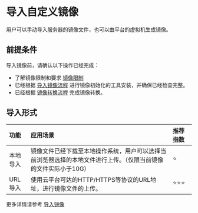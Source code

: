 # 导入自定义镜像

用户可以手动导入服务器的镜像文件，也可以由平台的虚拟机生成镜像。

## 前提条件
导入镜像前，请确认以下操作已经完成：
* 了解镜像限制和要求 [镜像限制](/UCloudStack_v2.x/customimage/README.md#镜像限制) 
* 已经根据 [导入镜像流程](/UCloudStack_v2.x/customimage/README.md#导入镜像流程) 进行镜像初始化的工具安装，并确保已经检查完整。
* 已经根据  [镜像转换流程](/UCloudStack_v2.x/customimage/convert.md) 完成镜像转换。

## 导入形式

|功能|应用场景| 推荐指数|
|:----------------|:------------|:------------|
|本地导入|镜像文件已经下载至本地操作系统，用户可以选择当前浏览器选择的本地文件进行上传。（仅限当前镜像的文件实际小于10G）|⭐|
|URL导入|使用云平台可达的HTTP/HTTPS等协议的URL地址，进行镜像文件的上传。|⭐⭐⭐|

更多详情请参考 [导入镜像](/UCloudStack_v2.x/userguide/image.md#43-导入镜像)